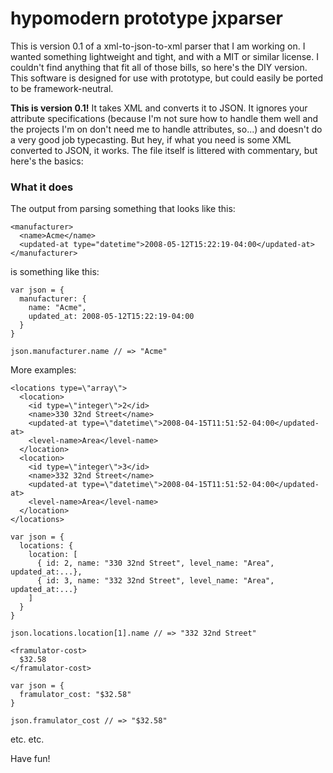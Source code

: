 # hypomodern prototype jxparser

This is version 0.1 of a xml-to-json-to-xml parser that I am working on. I wanted something lightweight and tight, and with a MIT or similar license. I couldn't find anything that fit all of those bills, so here's the DIY version. This software is designed for use with prototype, but could easily be ported to be framework-neutral.

**This is version 0.1!** It takes XML and converts it to JSON. It ignores your attribute specifications (because I'm not sure how to handle them well and the projects I'm on don't need me to handle attributes, so...) and doesn't do a very good job typecasting. But hey, if what you need is some XML converted to JSON, it works. The file itself is littered with commentary, but here's the basics:

### What it does

The output from parsing something that looks like this:

    <manufacturer>
      <name>Acme</name>
      <updated-at type="datetime">2008-05-12T15:22:19-04:00</updated-at>
    </manufacturer>

is something like this:

    var json = {
      manufacturer: {
        name: "Acme",
        updated_at: 2008-05-12T15:22:19-04:00
      }
    }

    json.manufacturer.name // => "Acme"

More examples:

    <locations type=\"array\">
      <location>
        <id type=\"integer\">2</id>
        <name>330 32nd Street</name>
        <updated-at type=\"datetime\">2008-04-15T11:51:52-04:00</updated-at>
        <level-name>Area</level-name>
      </location>
      <location>
        <id type=\"integer\">3</id>
        <name>332 32nd Street</name>
        <updated-at type=\"datetime\">2008-04-15T11:51:52-04:00</updated-at>
        <level-name>Area</level-name>
      </location>
    </locations>

    var json = {
      locations: {
        location: [
          { id: 2, name: "330 32nd Street", level_name: "Area", updated_at:...},
          { id: 3, name: "332 32nd Street", level_name: "Area", updated_at:...}
        ]
      }
    }

    json.locations.location[1].name // => "332 32nd Street"

    <framulator-cost>
      $32.58
    </framulator-cost>

    var json = { 
      framulator_cost: "$32.58"
    }

    json.framulator_cost // => "$32.58"
    
etc. etc.

Have fun!
